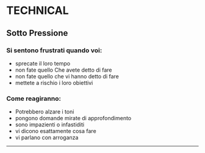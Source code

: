# **T**ECHNICAL

## Sotto Pressione

### Si sentono frustrati quando voi:

- sprecate il loro tempo
- non fate quello Che avete detto di fare
- non fate quello che vi hanno detto di fare
- mettete a rischio i loro obiettivi

### Come reagiranno:

- Potrebbero alzare i toni
- pongono domande mirate di approfondimento
- sono impazienti o infastiditi
- vi dicono esattamente cosa fare
- vi parlano con arroganza

---
